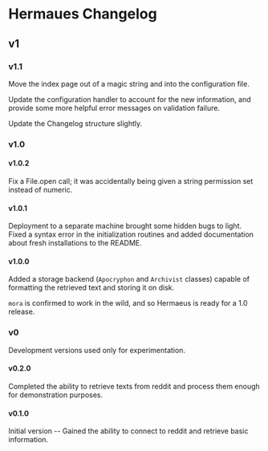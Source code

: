 # Hermaues Changelog

## v1

### v1.1

Move the index page out of a magic string and into the configuration file.

Update the configuration handler to account for the new information, and provide
some more helpful error messages on validation failure.

Update the Changelog structure slightly.

### v1.0

#### v1.0.2

Fix a File.open call; it was accidentally being given a string permission set
instead of numeric.

#### v1.0.1

Deployment to a separate machine brought some hidden bugs to light. Fixed a
syntax error in the initialization routines and added documentation about fresh
installations to the README.

#### v1.0.0

Added a storage backend (`Apocryphon` and `Archivist` classes) capable of
formatting the retrieved text and storing it on disk.

`mora` is confirmed to work in the wild, and so Hermaeus is ready for a 1.0
release.

### v0

Development versions used only for experimentation.

#### v0.2.0

Completed the ability to retrieve texts from reddit and process them enough for
demonstration purposes.

#### v0.1.0

Initial version -- Gained the ability to connect to reddit and retrieve basic
information.
